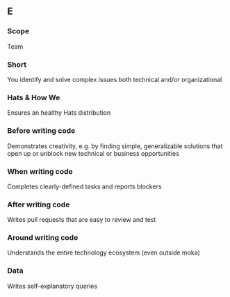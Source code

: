 ## E
### Scope

Team

### Short

You identify and solve complex issues both technical and/or organizational

### Hats & How We

Ensures an healthy Hats distribution

### Before writing code

Demonstrates creativity, e.g. by finding simple, generalizable solutions that open up or unblock new technical or business opportunities

### When writing code

Completes clearly-defined tasks and reports blockers

### After writing code

Writes pull requests that are easy to review and test

### Around writing code

Understands the entire technology ecosystem (even outside moka)

### Data

Writes self-explanatory queries